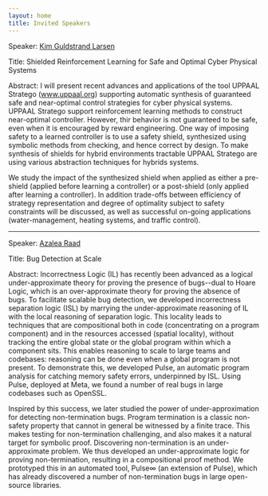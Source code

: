 ```yaml
---
layout: home
title: Invited Speakers
---
```


Speaker: [Kim Guldstrand Larsen](https://kgl.cs.aau.dk/)

Title: Shielded Reinforcement Learning for Safe and Optimal Cyber Physical Systems

Abstract:
I will present recent advances and applications of the tool UPPAAL Stratego (www.uppaal.org) supporting automatic synthesis of guaranteed safe and near-optimal control strategies for cyber physical systems. UPPAAL Stratego support reinforcement learning methods to construct near-optimal controller. However, thir behavior is not guaranteed to be safe, even when it is encouraged by reward engineering. One way of imposing safety to a learned controller is to use a safety shield, synthesized using symbolic methods from checking, and hence  correct by design. To make synthesis of shields for hybrid environments tractable UPPAAL Stratego are using various abstraction techniques for hybrids systems.

We study the impact of the synthesized shield when applied as either a pre-shield (applied before learning a controller) or a post-shield (only applied after learning a controller). In addition trade-offs between efficiency of strategy representation and degree of optimality subject to safety constraints will be discussed, as well as successful on-going applications (water-management, heating systems, and traffic control).

---------------------------------------------------------------------------------------------------------------------------

Speaker: [Azalea Raad](https://www.soundandcomplete.org/index.html) 

Title: Bug Detection at Scale

Abstract:  Incorrectness Logic (IL) has recently been advanced as a logical under-approximate theory for proving the presence of bugs--dual to Hoare Logic, which is an over-approximate theory for proving the absence of bugs. To facilitate scalable bug detection, we developed incorrectness separation logic (ISL) by marrying the under-approximate reasoning of IL with the local reasoning of separation logic. This locality leads to techniques that are compositional both in code (concentrating on a program component) and in the resources accessed (spatial locality), without tracking the entire global state or the global program within which a component sits. This enables reasoning to scale to large teams and codebases: reasoning can be done even when a global program is not present. To demonstrate this, we developed Pulse, an automatic program analysis for catching memory safety errors, underpinned by ISL. Using Pulse, deployed at Meta, we found a number of real bugs in large codebases such as OpenSSL.

Inspired by this success, we later studied the power of under-approximation for detecting non-termination bugs. Program termination is a classic non-safety property that cannot in general be witnessed by a finite trace. This makes testing for non-termination challenging, and also makes it a natural target for symbolic proof.  Discovering non-termination is an under-approximate problem. We thus developed an under-approximate logic for proving non-termination, resulting in a compositional proof method. We prototyped this in an automated tool, Pulse∞ (an extension of Pulse), which has already discovered a number of non-termination bugs in large open-source libraries.
